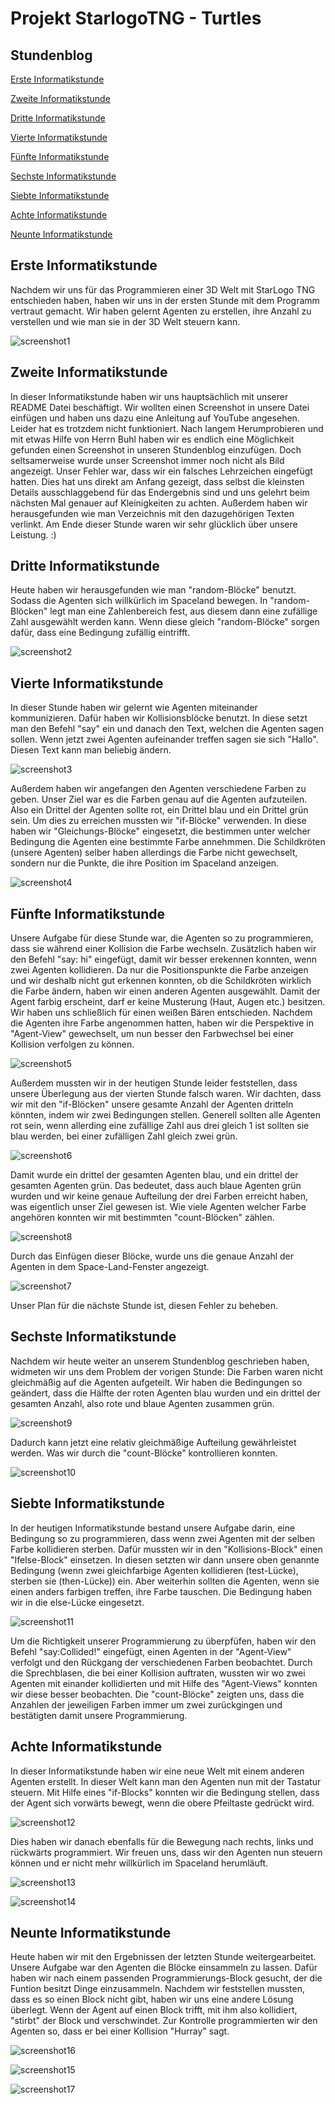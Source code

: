 # Projekt StarlogoTNG - Turtles

## Stundenblog

[Erste Informatikstunde](#eins)

[Zweite Informatikstunde](#zwei)

[Dritte Informatikstunde](#drei)

[Vierte Informatikstunde](#vier)

[Fünfte Informatikstunde](#fünf)

[Sechste Informatikstunde](#sechs)

[Siebte Informatikstunde](#sieben)

[Achte Informatikstunde](#acht)

[Neunte Informatikstunde](#neun)


## Erste Informatikstunde<a name="eins"></a>

Nachdem wir uns für das Programmieren einer 3D Welt mit StarLogo TNG entschieden haben, haben wir uns in der ersten Stunde mit dem Programm vertraut gemacht. Wir haben gelernt Agenten zu erstellen, ihre Anzahl zu verstellen und wie man sie in der 3D Welt steuern kann. 

 ![screenshot1](Bilder/screenshot01.png "Screenshot 1")
 
 
 ## Zweite Informatikstunde<a name="zwei"></a>
 
In dieser Informatikstunde haben wir uns hauptsächlich mit unserer README Datei beschäftigt. Wir wollten einen Screenshot in unsere Datei einfügen und haben uns dazu eine Anleitung auf YouTube angesehen. Leider hat es trotzdem nicht funktioniert. Nach langem Herumprobieren und mit etwas Hilfe von Herrn Buhl haben wir es endlich eine Möglichkeit gefunden einen Screenshot in unseren Stundenblog einzufügen. Doch seltsamerweise wurde unser Screenshot immer noch nicht als Bild angezeigt. Unser Fehler war, dass wir ein falsches Lehrzeichen eingefügt hatten. Dies hat uns direkt am Anfang gezeigt, dass selbst die kleinsten Details ausschlaggebend für das Endergebnis sind und uns gelehrt beim nächsten Mal genauer auf Kleinigkeiten zu achten. Außerdem haben wir herausgefunden wie man Verzeichnis mit den dazugehörigen Texten verlinkt. Am Ende dieser Stunde waren wir sehr glücklich über unsere Leistung. :)
 
 
 ## Dritte Informatikstunde<a name="drei"></a>
 
Heute haben wir herausgefunden wie man "random-Blöcke" benutzt. Sodass die Agenten sich willkürlich im Spaceland bewegen. In "random-Blöcken" legt man eine Zahlenbereich fest, aus diesem dann eine zufällige Zahl ausgewählt werden kann. Wenn diese gleich
"random-Blöcke" sorgen dafür, dass eine Bedingung zufällig eintrifft.
 
 ![screenshot2](Bilder/screenshot02.png "Screenshot 2")
 
 
 ## Vierte Informatikstunde<a name="vier"></a>
 
In dieser Stunde haben wir gelernt wie Agenten miteinander kommunizieren. Dafür haben wir Kollisionsblöcke benutzt. In diese setzt man den Befehl "say" ein und danach den Text, welchen die Agenten sagen sollen. Wenn jetzt zwei Agenten aufeinander treffen sagen sie sich "Hallo". Diesen Text kann man beliebig ändern.

![screenshot3](Bilder/screenshot03.png "Screenshot 3")

Außerdem haben wir angefangen den Agenten verschiedene Farben zu geben. Unser Ziel war es die Farben genau auf die Agenten aufzuteilen. Also ein Drittel der Agenten sollte rot, ein Drittel blau und ein Drittel grün sein. Um dies zu erreichen mussten wir "if-Blöcke" verwenden. In diese haben wir "Gleichungs-Blöcke" eingesetzt, die bestimmen unter welcher Bedingung die Agenten eine bestimmte Farbe annehmmen. Die Schildkröten (unsere Agenten) selber haben allerdings die Farbe nicht gewechselt, sondern nur die Punkte, die ihre Position im Spaceland anzeigen.

![screenshot4](Bilder/screenshot04.png "Screenshot 4")

## Fünfte Informatikstunde<a name="fünf"></a>

Unsere Aufgabe für diese Stunde war, die Agenten so zu programmieren, dass sie während einer Kollision die Farbe wechseln. Zusätzlich haben wir den Befehl "say: hi" eingefügt, damit wir besser erekennen konnten, wenn zwei Agenten kollidieren. Da nur die Positionspunkte die Farbe anzeigen und wir deshalb nicht gut erkennen konnten, ob die Schildkröten wirklich die Farbe ändern, haben wir einen anderen Agenten ausgewählt. 
Damit der Agent farbig erscheint, darf er keine Musterung (Haut, Augen etc.) besitzen. Wir haben uns schließlich für einen weißen Bären entschieden. Nachdem die Agenten ihre Farbe angenommen hatten, haben wir die Perspektive in "Agent-View" gewechselt, um nun besser den Farbwechsel bei einer Kollision verfolgen zu können.

![screenshot5](Bilder/screenshot05.png "Screenshot 5")

Außerdem mussten wir in der heutigen Stunde leider feststellen, dass unsere Überlegung aus der vierten Stunde falsch waren. Wir dachten, dass wir mit den "if-Blöcken" unsere gesamte Anzahl der Agenten dritteln könnten, indem wir zwei Bedingungen stellen. Generell sollten alle Agenten rot sein, wenn allerding eine zufällige Zahl aus drei gleich 1 ist sollten sie blau werden, bei einer zufälligen Zahl gleich zwei grün. 

![screenshot6](Bilder/screenshot06.png "Screenshot 6")

Damit wurde ein drittel der gesamten Agenten blau, und ein drittel der gesamten Agenten grün. Das bedeutet, dass auch blaue Agenten grün wurden und wir keine genaue Aufteilung der drei Farben erreicht haben, was eigentlich unser Ziel gewesen ist. Wie viele Agenten welcher Farbe angehören konnten wir mit bestimmten "count-Blöcken" zählen.

![screenshot8](Bilder/screenshot08.png "Screenshot 8")

Durch das Einfügen dieser Blöcke, wurde uns die genaue Anzahl der Agenten in dem Space-Land-Fenster angezeigt.

![screenshot7](Bilder/screenshot07.png "Screenshot 7")

Unser Plan für die nächste Stunde ist, diesen Fehler zu beheben.

## Sechste Informatikstunde<a name="sechs"></a>
 
Nachdem wir heute weiter an unserem Stundenblog geschrieben haben, widmeten wir uns dem Problem der vorigen Stunde: Die Farben waren nicht gleichmäßig auf die Agenten aufgeteilt. Wir haben die Bedingungen so geändert, dass die Hälfte der roten Agenten blau wurden und ein drittel der gesamten Anzahl, also rote und blaue Agenten zusammen grün. 

![screenshot9](Bilder/screenshot09.png "Screenshot 9")

Dadurch kann jetzt eine relativ gleichmäßige Aufteilung gewährleistet werden. Was wir durch die "count-Blöcke" kontrollieren konnten.

![screenshot10](Bilder/screenshot10.png "Screenshot 10")

## Siebte Informatikstunde<a name="sieben"></a>

In der heutigen Informatikstunde bestand unsere Aufgabe darin, eine Bedingung so zu programmieren, dass wenn zwei Agenten mit der selben Farbe kollidieren sterben. Dafür mussten wir in den "Kollisions-Block" einen "Ifelse-Block" einsetzen. In diesen setzten wir dann unsere oben genannte Bedingung (wenn zwei gleichfarbige Agenten kollidieren (test-Lücke), sterben sie (then-Lücke)) ein. Aber weiterhin sollten die Agenten, wenn sie einen anders farbigen treffen, ihre Farbe tauschen. Die Bedingung haben wir in die else-Lücke eingesetzt.

![screenshot11](Bilder/screenshot11.png "Screenshot 11")

Um die Richtigkeit unserer Programmierung zu überpfüfen, haben wir den Befehl "say:Collided!" eingefügt, einen Agenten in der "Agent-View" verfolgt und den Rückgang der verschiedenen Farben beobachtet. Durch die Sprechblasen, die bei einer Kollision auftraten, wussten wir wo zwei Agenten mit einander kollidierten und mit Hilfe des "Agent-Views" konnten wir diese besser beobachten. Die "count-Blöcke" zeigten uns, dass die Anzahlen der jeweiligen Farben immer um zwei zurückgingen und bestätigten damit unsere Programmierung.

## Achte Informatikstunde<a name="acht"></a>

In dieser Informatikstunde haben wir eine neue Welt mit einem anderen Agenten erstellt. In dieser Welt kann man den Agenten nun mit der Tastatur steuern. Mit Hilfe eines "if-Blocks" konnten wir die Bedingung stellen, dass der Agent sich vorwärts bewegt, wenn die obere Pfeiltaste gedrückt wird.

![screenshot12](Bilder/screenshot12.png "Screenshot 12")

Dies haben wir danach ebenfalls für die Bewegung nach rechts, links und rückwärts programmiert. Wir freuen uns, dass wir den Agenten nun steuern können und er nicht mehr willkürlich im Spaceland herumläuft.

![screenshot13](Bilder/screenshot13.png "Screenshot 13")



![screenshot14](Bilder/screenshot14.png "Screenshot 14")

## Neunte Informatikstunde<a name="neun"></a>

Heute haben wir mit den Ergebnissen der letzten Stunde weitergearbeitet. Unsere Aufgabe war den Agenten die Blöcke einsammeln zu lassen. Dafür haben wir nach einem passenden Programmierungs-Block gesucht, der die Funtion besitzt Dinge einzusammeln. Nachdem wir feststellen mussten, dass es so einen Block nicht gibt, haben wir uns eine andere Lösung überlegt. Wenn der Agent auf einen Block trifft, mit ihm also kollidiert, "stirbt" der Block und verschwindet. Zur Kontrolle programmierten wir den Agenten so, dass er bei einer Kollision "Hurray" sagt.

![screenshot16](Bilder/screenshot16.png "Screenshot 16")

![screenshot15](Bilder/screenshot15.png "Screenshot 15")

![screenshot17](Bilder/screenshot17.png "Screenshot 17")















